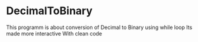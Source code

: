# DecimalToBinary
This programm is about conversion of Decimal to Binary using while loop
Its made more interactive
With clean code

